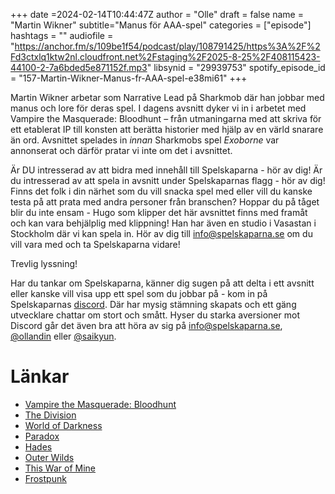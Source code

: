 +++
date =2024-02-14T10:44:47Z
author = "Olle"
draft = false 
name = "Martin Wikner"
subtitle="Manus för AAA-spel"
categories = ["episode"]
hashtags = ""
audiofile = "https://anchor.fm/s/109be1f54/podcast/play/108791425/https%3A%2F%2Fd3ctxlq1ktw2nl.cloudfront.net%2Fstaging%2F2025-8-25%2F408115423-44100-2-7a6bded5e871152f.mp3"
libsynid = "29939753"
spotify_episode_id = "157-Martin-Wikner-Manus-fr-AAA-spel-e38mi61"
+++

Martin Wikner arbetar som Narrative Lead på Sharkmob där han jobbar med manus och lore för deras spel. I dagens avsnitt dyker vi in i arbetet med Vampire the Masquerade: Bloodhunt – från utmaningarna med att skriva för ett etablerat IP till konsten att berätta historier med hjälp av en värld snarare än ord. Avsnittet spelades in _innan_ Sharkmobs spel _Exoborne_ var annonserat och därför pratar vi inte om det i avsnittet.

Är DU intresserad av att bidra med innehåll till Spelskaparna - hör av dig! Är du intresserad av att spela in avsnitt under Spelskaparnas flagg - hör av dig! Finns det folk i din närhet som du vill snacka spel med eller vill du kanske testa på att prata med andra personer från branschen? Hoppar du på tåget blir du inte ensam - Hugo som klipper det här avsnittet finns med framåt och kan vara behjälplig med klippning! Han har även en studio i Vasastan i Stockholm där vi kan spela in. Hör av dig till info@spelskaparna.se om du vill vara med och ta Spelskaparna vidare! 

Trevlig lyssning!

Har du tankar om Spelskaparna, känner dig sugen på att delta i ett avsnitt eller kanske vill visa upp ett spel som du jobbar på - kom in på Spelskaparnas [discord](https://discord.gg/hBHEXss). Där har mysig stämning skapats och ett gäng utvecklare chattar om stort och smått. Hyser du starka aversioner mot Discord går det även bra att höra av sig på info@spelskaparna.se, [@ollandin](https://twitter.com/ollelandin) eller [@saikyun](https://twitter.com/Saikyun).

# Länkar
- [Vampire the Masquerade: Bloodhunt](https://www.youtube.com/watch?v=c9TE9vQuVHQ)
- [The Division](https://en.wikipedia.org/wiki/Tom_Clancy%27s_The_Division)
- [World of Darkness](https://en.wikipedia.org/wiki/World_of_Darkness)
- [Paradox](https://en.wikipedia.org/wiki/Paradox_Interactive)
- [Hades](https://en.wikipedia.org/wiki/Hades_(video_game))
- [Outer Wilds](https://en.wikipedia.org/wiki/Outer_Wilds)
- [This War of Mine](https://en.wikipedia.org/wiki/This_War_of_Mine)
- [Frostpunk](https://en.wikipedia.org/wiki/Frostpunk)